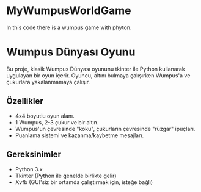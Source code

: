 # MyWumpusWorldGame
In this code there is a wumpus game with phyton.
# Wumpus Dünyası Oyunu

Bu proje, klasik Wumpus Dünyası oyununu tkinter ile Python kullanarak uygulayan bir oyun içerir. Oyuncu, altını bulmaya çalışırken Wumpus'a ve çukurlara yakalanmamaya çalışır.

## Özellikler

- 4x4 boyutlu oyun alanı.
- 1 Wumpus, 2-3 çukur ve bir altın.
- Wumpus'un çevresinde "koku", çukurların çevresinde "rüzgar" ipuçları.
- Puanlama sistemi ve kazanma/kaybetme mesajları.

## Gereksinimler

- Python 3.x
- Tkinter (Python ile genelde birlikte gelir)
- Xvfb (GUI'siz bir ortamda çalıştırmak için, isteğe bağlı)

